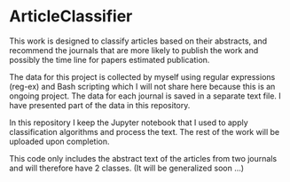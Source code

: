 # ArticleClassifier
This work is designed to classify articles based on their abstracts, and recommend the journals that are more likely to publish the work and possibly the time line for papers estimated publication.

The data for this project is collected by myself using regular expressions (reg-ex) and Bash scripting which I will not share here because this is an ongoing project. The data for each journal is saved in a separate text file. I have presented part of the data in this repository.

In this repository I keep the Jupyter notebook that I used to apply classification algorithms and process the text. The rest of the work will be uploaded upon completion. 

This code only includes the abstract text of the articles from two journals and will therefore have 2 classes. (It will be generalized soon ...)
